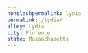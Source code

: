 ```yaml
---
﻿nonslashpermalink: lydia
permalink: /lydia/
alley: Lydia
city: Florence
state: Massachusetts
---
```

